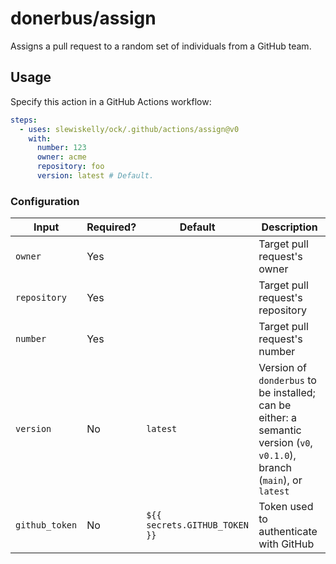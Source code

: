# donerbus/assign

Assigns a pull request to a random set of individuals from a GitHub team.

## Usage

Specify this action in a GitHub Actions workflow:

```yaml
steps:
  - uses: slewiskelly/ock/.github/actions/assign@v0
    with:
      number: 123
      owner: acme
      repository: foo
      version: latest # Default.
```

### Configuration

| Input          | Required? | Default                       | Description                                                                                                              |
| -------------- | --------- | ----------------------------- | ------------------------------------------------------------------------------------------------------------------------ |
| `owner`        | Yes       |                               | Target pull request's owner                                                                                              |
| `repository`   | Yes       |                               | Target pull request's repository                                                                                         |
| `number`       | Yes       |                               | Target pull request's number                                                                                             |
| `version`      | No        | `latest`                      | Version of `donderbus` to be installed; can be either: a semantic version (`v0`, `v0.1.0`), branch (`main`), or `latest` |
| `github_token` | No        | `${{ secrets.GITHUB_TOKEN }}` | Token used to authenticate with GitHub                                                                                   |
